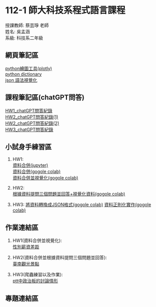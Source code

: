 # 112-1 師大科技系程式語言課程
授課教師: 蔡芸琤 老師  
姓名: 吳孟涵    
系級: 科技系二年級

## 網頁筆記區
[python繪圖工具(plotly)](https://plotly.com/python/)  
[python dictionary](https://www.codecademy.com/learn/dscp-python-fundamentals/modules/dscp-python-dictionaries/cheatsheet)  
[json 語法視覺化](https://jsoncrack.com/)  
## 課程筆記區(chatGPT問答)
[HW1_chatGPT問答紀錄](https://docs.google.com/document/d/1afYrHqR9uLPz_1ZareN8f8sZn1BjBZEY6BU58yLTd0s/edit?usp=sharing)  
[HW2_chatGPT問答紀錄(1)](https://chat.openai.com/c/7451525e-b6d2-4113-a6bf-27a411120700)    
[HW2_chatGPT問答紀錄(2)](https://chat.openai.com/c/871904e9-03db-4ac3-8cf6-ba44eccb30cf)  
[HW3_chatGPT問答紀錄](https://chat.openai.com/c/86ecc4f0-d800-4944-9669-90c746b15af3)  

## 小試身手練習區
1. HW1:  
[資料合併(jupyter)](https://jupyter.org/try-jupyter/lab?path=notebooks%2FHW1_practice.ipynb)  
[資料合併(gogole colab)](https://colab.research.google.com/drive/1GmaZjiD_qD1cTRrQptocXQteQx4BYt70?usp=sharing)  
[資料合併並視覺化(gogole colab)](https://colab.research.google.com/drive/1dGOQa5LycYRT5oOoQFMYjPza-9Kydcim?usp=sharing)

2. HW2:  
[根據資料提問三個問題並回答+視覺化資料(gogole colab)](https://colab.research.google.com/drive/1JUTO5kaPww2cFOQT-aHZuRbhIWEf2k3S?usp=sharing)

3. HW3:
[將資料轉換成JSON格式(gogole colab)](https://colab.research.google.com/drive/1TrGmomZvHroc3Tc-mfET1W-YmCFFXPrm?usp=sharing)
[資料正則化實作(gogole colab)](https://colab.research.google.com/drive/1P5g2AfUZhQ2lTJTwBCvMOEXoGnCyC260?usp=sharing)  

## 作業連結區
1. HW1(資料合併並視覺化):  
[性別薪資差距](https://colab.research.google.com/drive/1Y8AFjkx3lp9OWHS4qangn9gTrSKjqDmJ?usp=sharing)

2. HW2(資料合併並根據資料提問三個問題並回答):  
[臺南觀光景點](https://colab.research.google.com/drive/18IpvAmWTyodewv9jBpTIwtf9vuhVGiZ_?usp=drive_link)

3. HW3(爬蟲練習以及作業):  
 [ptt中政治板的討論情形](https://colab.research.google.com/drive/1Wrbccp5PufarEoqIjKnW4w0VQrdfHJO_?usp=sharing)  

## 專題連結區
